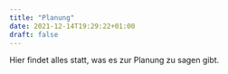 ```yaml
---
title: "Planung"
date: 2021-12-14T19:29:22+01:00
draft: false
---
```


Hier findet alles statt, was es zur Planung zu sagen gibt.

